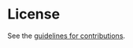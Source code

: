 # License

See the
[guidelines for contributions](https://github.com/ramkri123/ptp-asymmetric-authentication/blob/main/CONTRIBUTING.md).
